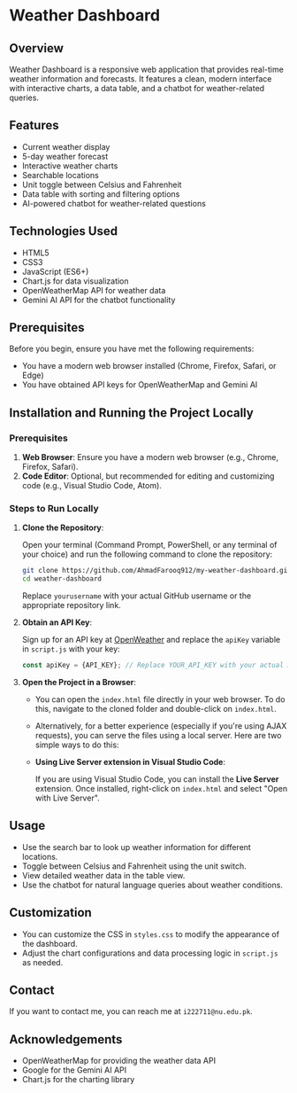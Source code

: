 # Weather Dashboard

## Overview

Weather Dashboard is a responsive web application that provides real-time weather information and forecasts. It features a clean, modern interface with interactive charts, a data table, and a chatbot for weather-related queries.

## Features

- Current weather display
- 5-day weather forecast
- Interactive weather charts
- Searchable locations
- Unit toggle between Celsius and Fahrenheit
- Data table with sorting and filtering options
- AI-powered chatbot for weather-related questions

## Technologies Used

- HTML5
- CSS3
- JavaScript (ES6+)
- Chart.js for data visualization
- OpenWeatherMap API for weather data
- Gemini AI API for the chatbot functionality

## Prerequisites

Before you begin, ensure you have met the following requirements:

- You have a modern web browser installed (Chrome, Firefox, Safari, or Edge)
- You have obtained API keys for OpenWeatherMap and Gemini AI

## Installation and Running the Project Locally

### Prerequisites

1. **Web Browser**: Ensure you have a modern web browser (e.g., Chrome, Firefox, Safari).
2. **Code Editor**: Optional, but recommended for editing and customizing code (e.g., Visual Studio Code, Atom).

### Steps to Run Locally

1. **Clone the Repository**:

   Open your terminal (Command Prompt, PowerShell, or any terminal of your choice) and run the following command to clone the repository:

   ```bash
   git clone https://github.com/AhmadFarooq912/my-weather-dashboard.git
   cd weather-dashboard
   ```

   Replace `yourusername` with your actual GitHub username or the appropriate repository link.

2. **Obtain an API Key**:

   Sign up for an API key at [OpenWeather](https://openweathermap.org/api) and replace the `apiKey` variable in `script.js` with your key:

   ```javascript
   const apiKey = {API_KEY}; // Replace YOUR_API_KEY with your actual API key
   ```

3. **Open the Project in a Browser**:

   - You can open the `index.html` file directly in your web browser. To do this, navigate to the cloned folder and double-click on `index.html`.

   - Alternatively, for a better experience (especially if you're using AJAX requests), you can serve the files using a local server. Here are two simple ways to do this:


   - **Using Live Server extension in Visual Studio Code**:

     If you are using Visual Studio Code, you can install the **Live Server** extension. Once installed, right-click on `index.html` and select "Open with Live Server".

## Usage

- Use the search bar to look up weather information for different locations.
- Toggle between Celsius and Fahrenheit using the unit switch.
- View detailed weather data in the table view.
- Use the chatbot for natural language queries about weather conditions.

## Customization

- You can customize the CSS in `styles.css` to modify the appearance of the dashboard.
- Adjust the chart configurations and data processing logic in `script.js` as needed.

## Contact

If you want to contact me, you can reach me at `i222711@nu.edu.pk`.

## Acknowledgements

- OpenWeatherMap for providing the weather data API
- Google for the Gemini AI API
- Chart.js for the charting library
